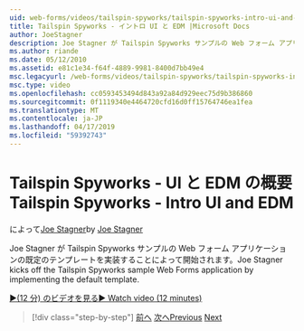 ```yaml
---
uid: web-forms/videos/tailspin-spyworks/tailspin-spyworks-intro-ui-and-edm
title: Tailspin Spyworks - イントロ UI と EDM |Microsoft Docs
author: JoeStagner
description: Joe Stagner が Tailspin Spyworks サンプルの Web フォーム アプリケーションの既定のテンプレートを実装することによって開始されます。
ms.author: riande
ms.date: 05/12/2010
ms.assetid: e81c1e34-f64f-4889-9981-8400d7bb49e4
msc.legacyurl: /web-forms/videos/tailspin-spyworks/tailspin-spyworks-intro-ui-and-edm
msc.type: video
ms.openlocfilehash: cc0593453494d843a92a84d929eec75d9b386860
ms.sourcegitcommit: 0f1119340e4464720cfd16d0ff15764746ea1fea
ms.translationtype: MT
ms.contentlocale: ja-JP
ms.lasthandoff: 04/17/2019
ms.locfileid: "59392743"
---
```

# <a name="tailspin-spyworks---intro-ui-and-edm"></a><span data-ttu-id="65b13-103">Tailspin Spyworks - UI と EDM の概要</span><span class="sxs-lookup"><span data-stu-id="65b13-103">Tailspin Spyworks - Intro UI and EDM</span></span>

<span data-ttu-id="65b13-104">によって[Joe Stagner](https://github.com/JoeStagner)</span><span class="sxs-lookup"><span data-stu-id="65b13-104">by [Joe Stagner](https://github.com/JoeStagner)</span></span>

<span data-ttu-id="65b13-105">Joe Stagner が Tailspin Spyworks サンプルの Web フォーム アプリケーションの既定のテンプレートを実装することによって開始されます。</span><span class="sxs-lookup"><span data-stu-id="65b13-105">Joe Stagner kicks off the Tailspin Spyworks sample Web Forms application by implementing the default template.</span></span>

[<span data-ttu-id="65b13-106">&#9654;(12 分) のビデオを見る</span><span class="sxs-lookup"><span data-stu-id="65b13-106">&#9654; Watch video (12 minutes)</span></span>](https://channel9.msdn.com/Blogs/ASP-NET-Site-Videos/tailspin-spyworks-intro-ui-and-edm)

> [!div class="step-by-step"]
> <span data-ttu-id="65b13-107">[前へ](tailspin-spyworks-implementing-and-using-the-also-purchased-control.md)
> [次へ](tailspin-spyworks-directory-organization.md)</span><span class="sxs-lookup"><span data-stu-id="65b13-107">[Previous](tailspin-spyworks-implementing-and-using-the-also-purchased-control.md)
[Next](tailspin-spyworks-directory-organization.md)</span></span>
